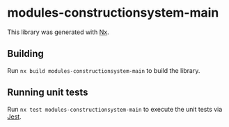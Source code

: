 # modules-constructionsystem-main

This library was generated with [Nx](https://nx.dev).

## Building

Run `nx build modules-constructionsystem-main` to build the library.

## Running unit tests

Run `nx test modules-constructionsystem-main` to execute the unit tests via [Jest](https://jestjs.io).
